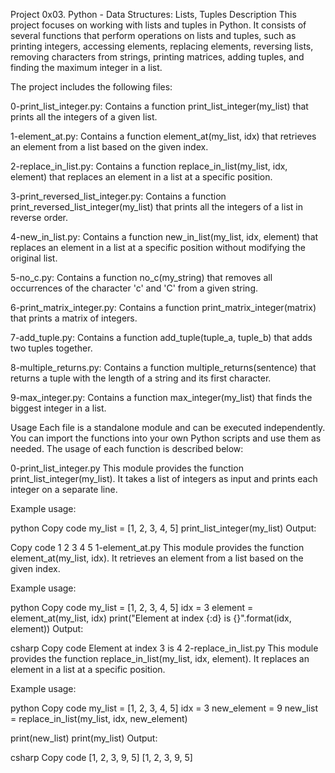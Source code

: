 Project 0x03. Python - Data Structures: Lists, Tuples
Description
This project focuses on working with lists and tuples in Python. It consists of several functions that perform operations on lists and tuples, such as printing integers, accessing elements, replacing elements, reversing lists, removing characters from strings, printing matrices, adding tuples, and finding the maximum integer in a list.

The project includes the following files:

0-print_list_integer.py: Contains a function print_list_integer(my_list) that prints all the integers of a given list.

1-element_at.py: Contains a function element_at(my_list, idx) that retrieves an element from a list based on the given index.

2-replace_in_list.py: Contains a function replace_in_list(my_list, idx, element) that replaces an element in a list at a specific position.

3-print_reversed_list_integer.py: Contains a function print_reversed_list_integer(my_list) that prints all the integers of a list in reverse order.

4-new_in_list.py: Contains a function new_in_list(my_list, idx, element) that replaces an element in a list at a specific position without modifying the original list.

5-no_c.py: Contains a function no_c(my_string) that removes all occurrences of the character 'c' and 'C' from a given string.

6-print_matrix_integer.py: Contains a function print_matrix_integer(matrix) that prints a matrix of integers.

7-add_tuple.py: Contains a function add_tuple(tuple_a, tuple_b) that adds two tuples together.

8-multiple_returns.py: Contains a function multiple_returns(sentence) that returns a tuple with the length of a string and its first character.

9-max_integer.py: Contains a function max_integer(my_list) that finds the biggest integer in a list.

Usage
Each file is a standalone module and can be executed independently. You can import the functions into your own Python scripts and use them as needed. The usage of each function is described below:

0-print_list_integer.py
This module provides the function print_list_integer(my_list). It takes a list of integers as input and prints each integer on a separate line.

Example usage:

python
Copy code
my_list = [1, 2, 3, 4, 5]
print_list_integer(my_list)
Output:

Copy code
1
2
3
4
5
1-element_at.py
This module provides the function element_at(my_list, idx). It retrieves an element from a list based on the given index.

Example usage:

python
Copy code
my_list = [1, 2, 3, 4, 5]
idx = 3
element = element_at(my_list, idx)
print("Element at index {:d} is {}".format(idx, element))
Output:

csharp
Copy code
Element at index 3 is 4
2-replace_in_list.py
This module provides the function replace_in_list(my_list, idx, element). It replaces an element in a list at a specific position.

Example usage:

python
Copy code
my_list = [1, 2, 3, 4, 5]
idx = 3
new_element = 9
new_list = replace_in_list(my_list, idx, new_element)

print(new_list)
print(my_list)
Output:

csharp
Copy code
[1, 2, 3, 9, 5]
[1, 2, 3, 9, 5]
